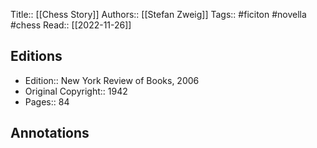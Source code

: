 Title:: [[Chess Story]]
Authors:: [[Stefan Zweig]]
Tags:: #ficiton #novella #chess
Read:: [[2022-11-26]]

## Editions
- Edition:: New York Review of Books, 2006
- Original Copyright:: 1942
- Pages:: 84

## Annotations
